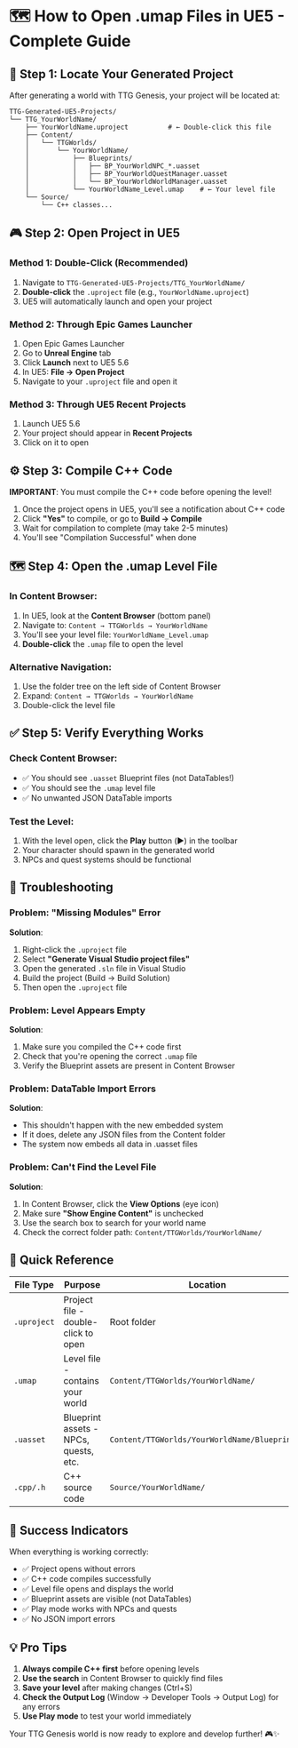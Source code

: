 # 🗺️ How to Open .umap Files in UE5 - Complete Guide

## 📁 Step 1: Locate Your Generated Project

After generating a world with TTG Genesis, your project will be located at:
```
TTG-Generated-UE5-Projects/
└── TTG_YourWorldName/
    ├── YourWorldName.uproject          # ← Double-click this file
    ├── Content/
    │   └── TTGWorlds/
    │       └── YourWorldName/
    │           ├── Blueprints/
    │           │   ├── BP_YourWorldNPC_*.uasset
    │           │   ├── BP_YourWorldQuestManager.uasset
    │           │   └── BP_YourWorldWorldManager.uasset
    │           └── YourWorldName_Level.umap    # ← Your level file
    └── Source/
        └── C++ classes...
```

## 🎮 Step 2: Open Project in UE5

### Method 1: Double-Click (Recommended)
1. Navigate to `TTG-Generated-UE5-Projects/TTG_YourWorldName/`
2. **Double-click** the `.uproject` file (e.g., `YourWorldName.uproject`)
3. UE5 will automatically launch and open your project

### Method 2: Through Epic Games Launcher
1. Open Epic Games Launcher
2. Go to **Unreal Engine** tab
3. Click **Launch** next to UE5 5.6
4. In UE5: **File → Open Project**
5. Navigate to your `.uproject` file and open it

### Method 3: Through UE5 Recent Projects
1. Launch UE5 5.6
2. Your project should appear in **Recent Projects**
3. Click on it to open

## ⚙️ Step 3: Compile C++ Code

**IMPORTANT**: You must compile the C++ code before opening the level!

1. Once the project opens in UE5, you'll see a notification about C++ code
2. Click **"Yes"** to compile, or go to **Build → Compile**
3. Wait for compilation to complete (may take 2-5 minutes)
4. You'll see "Compilation Successful" when done

## 🗺️ Step 4: Open the .umap Level File

### In Content Browser:
1. In UE5, look at the **Content Browser** (bottom panel)
2. Navigate to: `Content → TTGWorlds → YourWorldName`
3. You'll see your level file: `YourWorldName_Level.umap`
4. **Double-click** the `.umap` file to open the level

### Alternative Navigation:
1. Use the folder tree on the left side of Content Browser
2. Expand: `Content → TTGWorlds → YourWorldName`
3. Double-click the level file

## ✅ Step 5: Verify Everything Works

### Check Content Browser:
- ✅ You should see `.uasset` Blueprint files (not DataTables!)
- ✅ You should see the `.umap` level file
- ✅ No unwanted JSON DataTable imports

### Test the Level:
1. With the level open, click the **Play** button (▶️) in the toolbar
2. Your character should spawn in the generated world
3. NPCs and quest systems should be functional

## 🚨 Troubleshooting

### Problem: "Missing Modules" Error
**Solution**: 
1. Right-click the `.uproject` file
2. Select **"Generate Visual Studio project files"**
3. Open the generated `.sln` file in Visual Studio
4. Build the project (Build → Build Solution)
5. Then open the `.uproject` file

### Problem: Level Appears Empty
**Solution**:
1. Make sure you compiled the C++ code first
2. Check that you're opening the correct `.umap` file
3. Verify the Blueprint assets are present in Content Browser

### Problem: DataTable Import Errors
**Solution**: 
- This shouldn't happen with the new embedded system
- If it does, delete any JSON files from the Content folder
- The system now embeds all data in .uasset files

### Problem: Can't Find the Level File
**Solution**:
1. In Content Browser, click the **View Options** (eye icon)
2. Make sure **"Show Engine Content"** is unchecked
3. Use the search box to search for your world name
4. Check the correct folder path: `Content/TTGWorlds/YourWorldName/`

## 🎯 Quick Reference

| File Type | Purpose | Location |
|-----------|---------|----------|
| `.uproject` | Project file - double-click to open | Root folder |
| `.umap` | Level file - contains your world | `Content/TTGWorlds/YourWorldName/` |
| `.uasset` | Blueprint assets - NPCs, quests, etc. | `Content/TTGWorlds/YourWorldName/Blueprints/` |
| `.cpp/.h` | C++ source code | `Source/YourWorldName/` |

## 🌟 Success Indicators

When everything is working correctly:
- ✅ Project opens without errors
- ✅ C++ code compiles successfully  
- ✅ Level file opens and displays the world
- ✅ Blueprint assets are visible (not DataTables)
- ✅ Play mode works with NPCs and quests
- ✅ No JSON import errors

## 💡 Pro Tips

1. **Always compile C++ first** before opening levels
2. **Use the search** in Content Browser to quickly find files
3. **Save your level** after making changes (Ctrl+S)
4. **Check the Output Log** (Window → Developer Tools → Output Log) for any errors
5. **Use Play mode** to test your world immediately

Your TTG Genesis world is now ready to explore and develop further! 🎮✨
